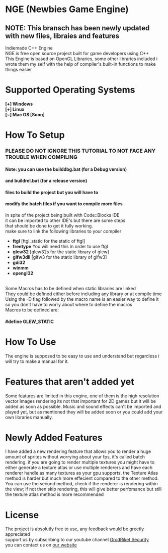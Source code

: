 # NGE (Newbies Game Engine)
## NOTE: This bransch has been newly updated with new files, libraies and features
Indiemade C++ Engine<br/>
NGE is free open source project built for game developers using C++ <br/>
This Engine is based on OpenGL Libraries, some other libraries included i wrote them my self with the help of compiler's built-in functions to make things easier <br/>
# Supported Operating Systems
<b>[+] Windows</b><br/>
<b>[+] Linux</b><br/>
<b>[\~] Mac OS [Soon]</b><br/>

# How To Setup
### PLEASE DO NOT IGNORE THIS TUTORIAL TO NOT FACE ANY TROUBLE WHEN COMPILING
#### Note: you can use the builddbg.bat (for a Debug version)
#### and buildrel.bat (for a release version)
#### files to build the project but you will have to
#### modify the batch files if you want to compile more files
In spite of the project being built with Code::Blocks IDE<br/>
it can be imported to other IDE's but there are some steps<br/>
that should be done to get it fully working.<br/>
make sure to link the following libraries to your compiler<br/>
<ul>
  <li><b>ftgl</b> [ftgl_static for the static of ftgl]</li>
  <li><b>freetype</b> You will need this in order to use ftgl</li>
  <li><b>glew32</b> [glew32s for the static library of glew]</li>
  <li><b>glfw3dll</b> [glfw3 for the static library of glfw3]</li>
  <li><b>gdi32</b></li>
  <li><b>winmm</b></li>
  <li><b>opengl32</b></li>
</ul><br/>
Some Macros has to be defined when static libraries are linked<br/>
They could be defined either before including any library or at compile time<br/>
Using the -D flag followed by the macro name is an easier way to define it so you don't have to worry about where to define the macros<br/>
Macros to be defined are:<br/>

<h4> &#35define GLEW_STATIC</h4>

# How To Use
The engine is supposed to be easy to use and understand but regardless i will try to make a manual for it.<br/>
# Features that aren't added yet
Some features are limited in this engine, one of them is the high resolution vector images rendering
its not that important for 2D games but it will be added as soon as possible.
Music and sound effects can't be imported and played yet, but as mentioned they will be added soon or you could add your own libraries manually.
# Newly Added Features
I have added a new rendering feature that allows you to render a huge amount of sprites without
worrying about your fps, it's called batch rendering. if you are going to render multiple textures
you might have to either generate a texture atlas or use multiple renderers and have each renderer
handle as many textures as your gpu supports. the Texture Atlas method is harder but much more effecient
compared to the other method. You can use the second method, check if the renderer is rendering within the view;
if not then skip rendering, this will give better perfomance but still the texture atlas method is more recommended
# License
The project is absolutly free to use, any feedback would be greetly appreciated<br/>
support us by subscribing to our youtube channel [GrodRiket Security](https://youtube.com/ITGEEKS)<br/>
you can contact us on [our website](http://grodriket.com/)
